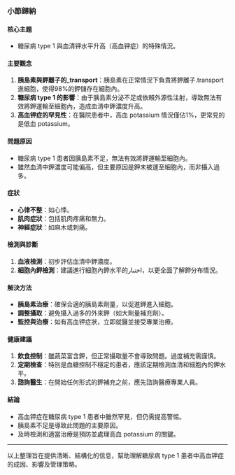 ### 小節歸納

#### 核心主題
- 糖尿病 type 1 與血清钾水平升高（高血钾症）的特殊情況。

#### 主要觀念
1. **胰島素與鉀離子的_transport**：胰島素在正常情況下負責將鉀離子.transport進細胞，使得98%的鉀儲存在細胞內。
2. **糖尿病 type 1 的影響**：由于胰島素分泌不足或依賴外源性注射，導致無法有效將鉀運輸至細胞內，造成血清中鉀濃度升高。
3. **高血钾症的罕見性**：在醫院患者中，高血 potassium 情況僅佔1%，更常見的是低血 potassium。

#### 問題原因
- 糖尿病 type 1 患者因胰島素不足，無法有效將鉀運輸至細胞內。
- 雖然血清中鉀濃度可能偏高，但主要原因是鉀未被運至細胞內，而非攝入過多。

#### 症狀
- **心律不整**：如心悸。
- **肌肉症狀**：包括肌肉疼痛和無力。
- **神經症狀**：如麻木或刺痛。

#### 檢測與診斷
1. **血液檢測**：初步評估血清中鉀濃度。
2. **細胞內鉀檢測**：建議進行細胞內鉀水平的اختبار，以更全面了解鉀分布情況。

#### 解決方法
- **胰島素治療**：確保合適的胰島素劑量，以促進鉀進入細胞。
- **調整攝取**：避免攝入過多的外來鉀（如大劑量補充劑）。
- **監控與治療**：如有高血钾症狀，立即就醫並接受專業治療。

#### 健康建議
1. **飲食控制**：雖蔬菜富含鉀，但正常攝取量不會導致問題。過度補充需謹慎。
2. **定期檢查**：特別是血糖控制不穩定的患者，應該定期檢測血清和細胞內的鉀水平。
3. **諮詢醫生**：在開始任何形式的鉀補充之前，應先諮詢醫療專業人員。

#### 結論
- 高血钾症在糖尿病 type 1 患者中雖然罕見，但仍需提高警惕。
- 胰島素不足是導致此問題的主要原因。
- 及時檢測和適當治療是預防並處理高血 potassium 的關鍵。

---

以上整理旨在提供清晰、結構化的信息，幫助理解糖尿病 type 1 患者中高血钾症的成因、影響及管理策略。